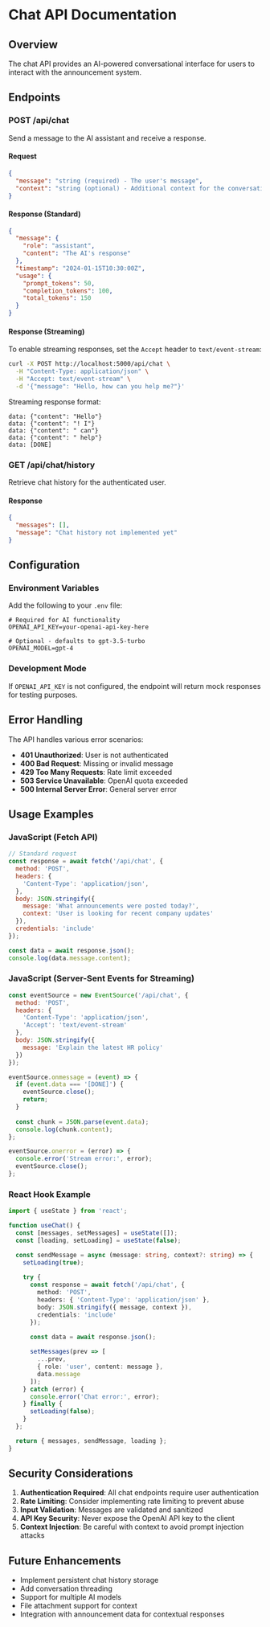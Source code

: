 # Chat API Documentation

## Overview
The chat API provides an AI-powered conversational interface for users to interact with the announcement system.

## Endpoints

### POST /api/chat
Send a message to the AI assistant and receive a response.

#### Request
```json
{
  "message": "string (required) - The user's message",
  "context": "string (optional) - Additional context for the conversation"
}
```

#### Response (Standard)
```json
{
  "message": {
    "role": "assistant",
    "content": "The AI's response"
  },
  "timestamp": "2024-01-15T10:30:00Z",
  "usage": {
    "prompt_tokens": 50,
    "completion_tokens": 100,
    "total_tokens": 150
  }
}
```

#### Response (Streaming)
To enable streaming responses, set the `Accept` header to `text/event-stream`:

```bash
curl -X POST http://localhost:5000/api/chat \
  -H "Content-Type: application/json" \
  -H "Accept: text/event-stream" \
  -d '{"message": "Hello, how can you help me?"}'
```

Streaming response format:
```
data: {"content": "Hello"}
data: {"content": "! I"}
data: {"content": " can"}
data: {"content": " help"}
data: [DONE]
```

### GET /api/chat/history
Retrieve chat history for the authenticated user.

#### Response
```json
{
  "messages": [],
  "message": "Chat history not implemented yet"
}
```

## Configuration

### Environment Variables
Add the following to your `.env` file:

```env
# Required for AI functionality
OPENAI_API_KEY=your-openai-api-key-here

# Optional - defaults to gpt-3.5-turbo
OPENAI_MODEL=gpt-4
```

### Development Mode
If `OPENAI_API_KEY` is not configured, the endpoint will return mock responses for testing purposes.

## Error Handling

The API handles various error scenarios:

- **401 Unauthorized**: User is not authenticated
- **400 Bad Request**: Missing or invalid message
- **429 Too Many Requests**: Rate limit exceeded
- **503 Service Unavailable**: OpenAI quota exceeded
- **500 Internal Server Error**: General server error

## Usage Examples

### JavaScript (Fetch API)
```javascript
// Standard request
const response = await fetch('/api/chat', {
  method: 'POST',
  headers: {
    'Content-Type': 'application/json',
  },
  body: JSON.stringify({
    message: 'What announcements were posted today?',
    context: 'User is looking for recent company updates'
  }),
  credentials: 'include'
});

const data = await response.json();
console.log(data.message.content);
```

### JavaScript (Server-Sent Events for Streaming)
```javascript
const eventSource = new EventSource('/api/chat', {
  method: 'POST',
  headers: {
    'Content-Type': 'application/json',
    'Accept': 'text/event-stream'
  },
  body: JSON.stringify({
    message: 'Explain the latest HR policy'
  })
});

eventSource.onmessage = (event) => {
  if (event.data === '[DONE]') {
    eventSource.close();
    return;
  }
  
  const chunk = JSON.parse(event.data);
  console.log(chunk.content);
};

eventSource.onerror = (error) => {
  console.error('Stream error:', error);
  eventSource.close();
};
```

### React Hook Example
```typescript
import { useState } from 'react';

function useChat() {
  const [messages, setMessages] = useState([]);
  const [loading, setLoading] = useState(false);

  const sendMessage = async (message: string, context?: string) => {
    setLoading(true);
    
    try {
      const response = await fetch('/api/chat', {
        method: 'POST',
        headers: { 'Content-Type': 'application/json' },
        body: JSON.stringify({ message, context }),
        credentials: 'include'
      });

      const data = await response.json();
      
      setMessages(prev => [
        ...prev,
        { role: 'user', content: message },
        data.message
      ]);
    } catch (error) {
      console.error('Chat error:', error);
    } finally {
      setLoading(false);
    }
  };

  return { messages, sendMessage, loading };
}
```

## Security Considerations

1. **Authentication Required**: All chat endpoints require user authentication
2. **Rate Limiting**: Consider implementing rate limiting to prevent abuse
3. **Input Validation**: Messages are validated and sanitized
4. **API Key Security**: Never expose the OpenAI API key to the client
5. **Context Injection**: Be careful with context to avoid prompt injection attacks

## Future Enhancements

- Implement persistent chat history storage
- Add conversation threading
- Support for multiple AI models
- File attachment support for context
- Integration with announcement data for contextual responses